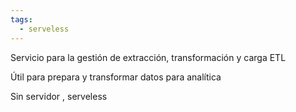 ```yaml
---
tags:
  - serveless
---
```


Servicio para la gestión de extracción, transformación y carga ETL


Útil para prepara y transformar datos para analítica 

Sin servidor , serveless
